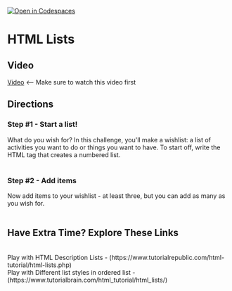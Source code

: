 [![Open in Codespaces](https://classroom.github.com/assets/launch-codespace-2972f46106e565e64193e422d61a12cf1da4916b45550586e14ef0a7c637dd04.svg)](https://classroom.github.com/open-in-codespaces?assignment_repo_id=20509744)
# HTML Lists <br>

## Video
[Video](https://youtu.be/6fmob-VeAMo) <-- Make sure to watch this video first

## Directions 
### Step #1 - Start a list! <br>
What do you wish for? In this challenge, you'll make a wishlist: a list of activities you want to do or things you want to have. To start off, write the HTML tag that creates a numbered list.
<br><br>
### Step #2 - Add items <br>
Now add items to your wishlist - at least three, but you can add as many as you wish for.
<br><br>
## Have Extra Time?  Explore These Links
<br>
Play with HTML Description Lists - (https://www.tutorialrepublic.com/html-tutorial/html-lists.php)
<br>
Play with Different list styles in ordered list - (https://www.tutorialbrain.com/html_tutorial/html_lists/)
